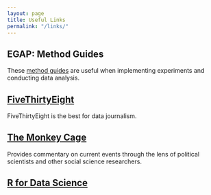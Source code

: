 ```yaml
---
layout: page
title: Useful Links
permalink: "/links/"
---
```


## EGAP: Method Guides
These [method guides](http://egap.org/list-methods-guides) are useful when implementing experiments and conducting data analysis. 

## [FiveThirtyEight](http://fivethirtyeight.com)
FiveThirtyEight is the best for data journalism. 

## [The Monkey Cage](https://www.washingtonpost.com/news/monkey-cage/?utm_term=.1b478fbd2731)
Provides commentary on current events through the lens of political scientists and other social science researchers.

## [R for Data Science](http://r4ds.had.co.nz)


